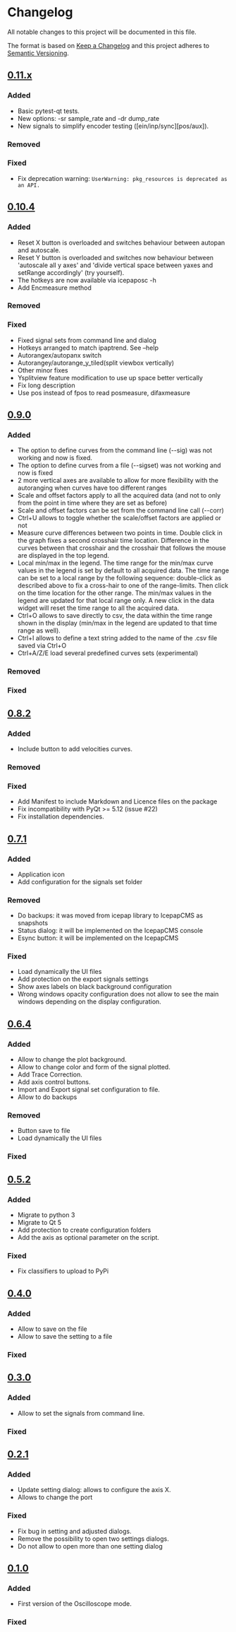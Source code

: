 # Changelog
All notable changes to this project will be documented in this file.

The format is based on [Keep a Changelog](http://keepachangelog.com/en/1.0.0/)
and this project adheres to [Semantic Versioning](http://semver.org/spec/v2.0.0.html).

## [0.11.x]

### Added
 - Basic pytest-qt tests.
 - New options: -sr sample_rate and -dr dump_rate
 - New signals to simplify encoder testing ([ein/inp/sync][pos/aux]).

### Removed

### Fixed
* Fix deprecation warning: `UserWarning: pkg_resources is deprecated as an API.`
 
## [0.10.4]

### Added
 - Reset X button is overloaded and switches behaviour between autopan and 
 autoscale. 
 - Reset Y button is overloaded and switches now behaviour between 'autoscale 
 all y axes' and 'divide vertical space between yaxes and setRange 
 accordingly' (try yourself).
 - The hotkeys are now available via icepaposc -h
 - Add Encmeasure method 
 

### Removed

### Fixed
- Fixed signal sets from command line and dialog
- Hotkeys arranged to match ipaptrend. See –help
- Autorangex/autopanx switch
- Autorangey/autorange_y_tiled(split viewbox vertically)
- Other minor fixes
- Ysplitview feature modification to use up space better vertically
- Fix long description
- Use pos instead of fpos to read posmeasure, difaxmeasure

## [0.9.0]

### Added

 - The option to define curves from the command line (--sig) was not working 
 and now is fixed. 
 - The option to define curves from a file (--sigset) was not working and 
   now is fixed 
 - 2 more vertical axes are available to allow for more flexibility with 
   the autoranging when curves have too different ranges 
 - Scale and offset factors apply to all the acquired data (and not to only 
   from the point in time where they are set as before)
 - Scale and offset factors can be set from the command line call (--corr)
 - Ctrl+U allows to toggle whether the scale/offset factors are applied or not 
 - Measure curve differences between two points in time. Double click in 
   the graph fixes a second crosshair time location. Difference in the 
   curves between that crosshair and the crosshair that follows the mouse 
   are displayed in the top legend. 
 - Local min/max in the legend. The time range for the min/max curve values 
   in the legend is set by default to all acquired data. The time range can 
   be set to a local range by the following sequence: double-click as 
   described above to fix a cross-hair to one of the range-limits. Then 
   click on the time location for the other range. The min/max values in 
   the legend are updated for that local range only. A new click in the 
   data widget will reset the time range to all the acquired data. 
 - Ctrl+O allows to save directly to csv, the data within the time range 
   shown in the display (min/max in the legend are updated to that time 
   range as well). 
 - Ctrl+I allows to define a text string added to the name of the .csv file 
   saved via Ctrl+O 
 - Ctrl+A/Z/E load several predefined curves sets (experimental)


### Removed

### Fixed

## [0.8.2]

### Added
- Include button to add velocities curves.

### Removed

### Fixed
- Add Manifest to include Markdown and Licence files on the package
- Fix incompatibility with PyQt >= 5.12 (issue #22)
- Fix installation dependencies.

## [0.7.1]

### Added
- Application icon
- Add configuration for the signals set folder

### Removed
- Do backups: it was moved from icepap library to IcepapCMS as snapshots
- Status dialog: it will be implemented on the IcepapCMS console
- Esync button: it will be implemented on the IcepapCMS

### Fixed
- Load dynamically the UI files
- Add protection on the export signals settings
- Show axes labels on black background configuration
- Wrong windows opacity configuration does not allow to see the main windows 
  depending on the display configuration.

## [0.6.4]

### Added
- Allow to change the plot background.
- Allow to change color and form of the signal plotted.
- Add Trace Correction.
- Add axis control buttons.
- Import and Export signal set configuration to file.
- Allow to do backups

### Removed
- Button save to file
- Load dynamically the UI files

### Fixed


## [0.5.2] 

### Added
- Migrate to python 3
- Migrate to Qt 5
- Add protection to create configuration folders 
- Add the axis as optional parameter on the script. 

### Fixed
- Fix classifiers to upload to PyPi

## [0.4.0] 

### Added
- Allow to save on the file
- Allow to save the setting to a file

### Fixed


## [0.3.0] 

### Added
- Allow to set the signals from command line.

### Fixed

## [0.2.1] 

### Added
- Update setting dialog: allows to configure the axis X.
- Allows to change the port

### Fixed
- Fix bug in setting and adjusted dialogs.
- Remove the possibility to open two settings dialogs. 
- Do not allow to open more than one setting dialog

## [0.1.0] 

### Added
- First version of the Oscilloscope mode.

### Fixed

#
[keepachangelog.com]: http://keepachangelog.com
[0.1.0]: https://github.com/ALBA-Synchrotron/IcepapOCS/compare/0.1.0...0.2.0
[0.2.1]: https://github.com/ALBA-Synchrotron/IcepapOCS/compare/0.2.0...0.2.1
[0.3.0]: https://github.com/ALBA-Synchrotron/IcepapOCS/compare/0.2.1...0.3.0
[0.4.0]: https://github.com/ALBA-Synchrotron/IcepapOCS/compare/0.3.0...0.4.0
[0.5.2]: https://github.com/ALBA-Synchrotron/IcepapOCS/compare/0.4.0...0.5.2
[0.6.4]: https://github.com/ALBA-Synchrotron/IcepapOCS/compare/0.5.2...0.6.4
[0.7.1]: https://github.com/ALBA-Synchrotron/IcepapOCS/compare/0.6.4...0.7.1
[0.8.2]: https://github.com/ALBA-Synchrotron/IcepapOCS/compare/0.7.1...0.8.2
[0.9.0]: https://github.com/ALBA-Synchrotron/IcepapOCS/compare/0.8.2...0.9.0
[0.10.4]: https://github.com/ALBA-Synchrotron/IcepapOCS/compare/0.9.0...0.10.4
[0.11.x]: https://github.com/ALBA-Synchrotron/IcepapOCS/compare/0.10.4...HEAD
